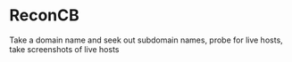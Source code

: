 # ReconCB
Take a domain name and seek out subdomain names, probe for live hosts, take screenshots of live hosts
